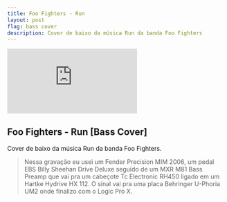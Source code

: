 ```yaml
---
title: Foo Fighters - Run
layout: post
flag: bass cover
description: Cover de baixo da música Run da banda Foo Fighters
---
```


<div class="video-article">
	<iframe src="https://www.youtube.com/embed/mBLecAdeIeE" frameborder="0" allowfullscreen></iframe>
</div>

## Foo Fighters - Run [Bass Cover]

Cover de baixo da música Run da banda Foo Fighters.

> Nessa gravação eu usei um Fender Precision MIM 2006, um pedal EBS Billy Sheehan Drive Deluxe seguido de um MXR M81 Bass Preamp que vai pra um cabeçote Tc Electronic RH450 ligado em um Hartke Hydrive HX 112. O sinal vai pra uma placa Behringer U-Phoria UM2 onde finalizo com o Logic Pro X.